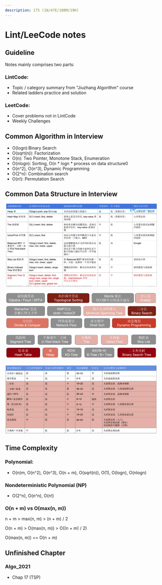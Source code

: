 ```yaml
---
description: 175 (1N/47E/108M/19H)
---
```


# Lint/LeeCode notes

## Guideline 

Notes mainly comprises two parts:

### LintCode:

* Topic / category summary from "Jiuzhang Algorithm" course
* Related ladders practice and solution 

### LeetCode:

* Cover problems not in LintCode
* Weekly Challenges

## Common Algorithm in Interview

* O\(logn\):Binary Search
* O\(sqrt\(n\)\): Factorization
* O\(n\): Two Pointer, Monotone Stack, Enumeration
* O\(nlogn\): Sorting, O\(n \* logn \* process on data structure0
* O\(n^2\), O\(n^3\), Dynamic Programming
* O\(2^n\): Combination search
* O\(n!\): Permutation Search 

## Common Data Structure in Interview

![](.gitbook/assets/screen-shot-2021-04-26-at-11.00.34-pm.png)

![](.gitbook/assets/screen-shot-2021-05-02-at-11.40.34-pm.png)

![](.gitbook/assets/screen-shot-2021-05-02-at-11.41.07-pm.png)

## Time Complexity

### Polynomial: 

* O\(n\)m, O\(n^2\), O\(n^3\), O\(n + m\), O\(sqrt\(n\)\), O\(1\), O\(logn\), O\(nlogn\)

### Nondeterministic Polynomial \(NP\)

* O\(2^n\), O\(n^n\), O\(n!\)

### O\(n + m\) vs O\(max\(n, m\)\)

n + m  &gt; max\(n, m\) &gt; \(n + m\) / 2

O\(n + m\) &gt; O\(max\(n, m\)\) &gt; O\(\(n + m\) / 2\)

O\(max\(n, m\)\) == O\(n + m\)

## Unfinished Chapter

### Algo\_2021

* Chap 17 \(TSP\)

